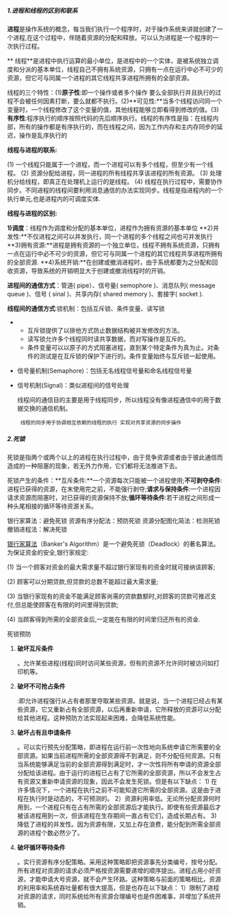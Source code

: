 ##### 1.进程和线程的区别和联系

**进程**是操作系统的概念，每当我们执行一个程序时，对于操作系统来讲就创建了一个进程,在这个过程中，伴随着资源的分配和释放。可以认为进程是一个程序的一次执行过程。

**  线程**是进程中执行运算的最小单位，是进程中的一个实体，是被系统独立调度和分派的基本单位，线程自己不拥有系统资源，只拥有一点在运行中必不可少的资源，但它可与同属一个进程的其它线程共享进程所拥有的全部资源。

线程的三个特性：\(1\)**原子性**:即一个操作或者多个操作 要么全部执行并且执行的过程不会被任何因素打断，要么就都不执行。\(2\)**可见性:**当多个线程访问同一个变量时，一个线程修改了这个变量的值，其他线程能够立即看得到修改的值。\(3\)**有序性**:程序执行的顺序按照代码的先后顺序执行。线程的有序性是指：在线程内部，所有的操作都是有序执行的，而在线程之间，因为工作内存和主内存同步的延迟，操作是乱序执行的

**线程与进程的联系:**

\(1\) 一个线程只能属于一个进程，而一个进程可以有多个线程，但至少有一个线程。 \(2\) 资源分配给进程，同一进程的所有线程共享该进程的所有资源。 \(3\) 处理机分给线程，即真正在处理机上运行的是线程。 \(4\) 线程在执行过程中，需要协作同步。不同进程的线程间要利用消息通信的办法实现同步。线程是指进程内的一个执行单元,也是进程内的可调度实体.

**线程与进程的区别:**

**1\)调度**：线程作为调度和分配的基本单位，进程作为拥有资源的基本单位 **2\)并发性:**不仅进程之间可以并发执行，同一个进程的多个线程之间也可并发执行 **3\)拥有资源:**进程是拥有资源的一个独立单位，线程不拥有系统资源，只拥有一点在运行中必不可少的资源，但它可与同属一个进程的其它线程共享进程所拥有的全部资源. **4\)系统开销:**在创建或撤消进程时，由于系统都要为之分配和回收资源，导致系统的开销明显大于创建或撤消线程时的开销。

**进程间的通信方式**：管道\( pipe）、信号量\( semophore \)、消息队列\( message queue \)、信号 \( sinal \)、共享内存\( shared memory \)、套接字\( socket \).

**线程间的通信方式**:锁机制：包括互斥锁、条件变量、读写锁

* * 互斥锁提供了以排他方式防止数据结构被并发修改的方法。
  * 读写锁允许多个线程同时读共享数据，而对写操作是互斥的。
  * 条件变量可以以原子的方式阻塞进程，直到某个特定条件为真为止。对条件的测试是在互斥锁的保护下进行的。条件变量始终与互斥锁一起使用。
* 信号量机制\(Semaphore\)：包括无名线程信号量和命名线程信号量

* 信号机制\(Signal\)：类似进程间的信号处理

  线程间的通信目的主要是用于线程同步，所以线程没有像进程通信中的用于数据交换的通信机制。

       线程的同步用于协调相互依赖的线程的执行 实现对共享资源的同步操作

##### 2.死锁

死锁是指两个或两个以上的进程在执行过程中，由于竞争资源或者由于彼此通信而造成的一种阻塞的现象，若无外力作用，它们都将无法推进下去。

死锁产生的条件：**互斥条件:**一个资源每次只能被一个进程使用;**不可剥夺条件**:进程已获得的资源，在末使用完之前，不能强行剥夺;**请求与保持条件**:一个进程因请求资源而阻塞时，对已获得的资源保持不放;**循环等待条件**:若干进程之间形成一种头尾相接的循环等待资源关系。

银行家算法：避免死锁   资源有序分配法：预防死锁    资源分配图化简法：检测死锁         撤销进程法：解决死锁

[银行家算法](http://baike.baidu.com/view/93075.htm)（Banker's Algorithm）是一个避免死锁（Deadlock）的著名算法。 为保证资金的安全,银行家规定:

\(1\) 当一个顾客对资金的最大需求量不超过银行家现有的资金时就可接纳该顾客;

\(2\) 顾客可以分期贷款,但贷款的总数不能超过最大需求量;

\(3\) 当银行家现有的资金不能满足顾客尚需的贷款数额时,对顾客的贷款可推迟支付,但总能使顾客在有限的时间里得到贷款;

\(4\) 当顾客得到所需的全部资金后,一定能在有限的时间里归还所有的资金.

死锁预防

1. **破坏互斥条件**

   。允许某些进程\(线程\)同时访问某些资源，但有的资源不允许同时被访问如打印机等。

2. **破坏不可抢占条件**

   :即允许进程强行从占有者那里夺取某些资源。就是说，当一个进程已经占有某些资源，它又重新占有全部资源，以后再重新申请，它所释放的资源可以分配给其他进程。这种预防方法实现起来困难，会降低系统性能。

3. **破坏占有且申请条件**

   。可以实行预先分配策略，即进程在运行前一次性地向系统申请它所需要的全部资源。如果当前进程所需的全部资源得不到满足，则不分配任何资源。只有当系统能够满足当前的全部资源得到满足时，才一次性将所有申请的资源全部分配给该进程。由于运行的进程已占有了它所需的全部资源，所以不会发生占有资源又重新申请资源的现象，因此不会发生死锁。但是有以下缺点： 1\) 在许多情况下，一个进程在执行之前不可能知道它所需的全部资源。这是由于进程在执行时是动态的，不可预测的。 2）资源利用率低。无论所分配资源何时用到，一个进程只有在占有所需的全部资源后才能执行。即使有些资源最后才被该进程用到一次，但该进程在生存期间一直占有它们，造成长期占有。 3\) 降低了进程的并发性。因为资源有限，又加上存在浪费，能分配到所需全部资源的进程个数必然少了。

4. **破坏循环等待条件**

   。实行资源有序分配策略。采用这种策略即把资源事先分类编号，按号分配。所有进程对资源的请求必须严格按资源需要递增的顺序提出。进程占用小好资源，才能申请大号资源，就不会产生环路。这种策略与前面的策略相比，资源的利用率和系统吞吐量都有很大提高，但是也存在以下缺点： 1）限制了进程对资源的请求，同时系统给所有资源合理编号也是件困难事，并增加了系统开销。



